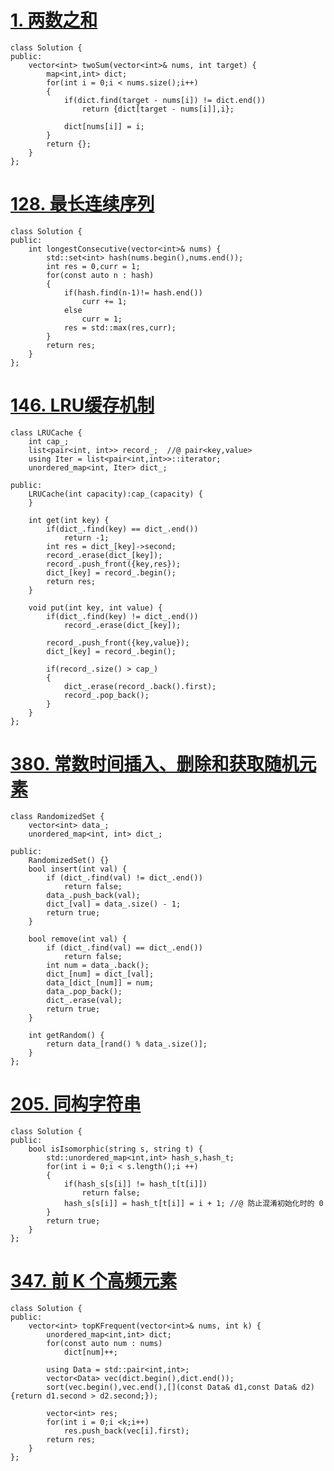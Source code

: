 # [1. 两数之和](https://leetcode-cn.com/problems/two-sum/)

```
class Solution {
public:
    vector<int> twoSum(vector<int>& nums, int target) {
		map<int,int> dict;
		for(int i = 0;i < nums.size();i++)
		{
			if(dict.find(target - nums[i]) != dict.end())
				return {dict[target - nums[i]],i};
			
			dict[nums[i]] = i;
		}
		return {};
    }
};
```

# [128. 最长连续序列](https://leetcode-cn.com/problems/longest-consecutive-sequence/)

```
class Solution {
public:
    int longestConsecutive(vector<int>& nums) {
		std::set<int> hash(nums.begin(),nums.end());
		int res = 0,curr = 1;
		for(const auto n : hash)
		{
			if(hash.find(n-1)!= hash.end())
				curr += 1;
			else
				curr = 1;
			res = std::max(res,curr);
		}
		return res;		
    }
};
```

# [146. LRU缓存机制](https://leetcode-cn.com/problems/lru-cache/)

```
class LRUCache {
	int cap_;
    list<pair<int, int>> record_;  //@ pair<key,value>
	using Iter = list<pair<int,int>>::iterator;	
    unordered_map<int, Iter> dict_;   
	
public:
    LRUCache(int capacity):cap_(capacity) {
    }
    
    int get(int key) {
		if(dict_.find(key) == dict_.end())
			return -1;
		int res = dict_[key]->second;
		record_.erase(dict_[key]);
		record_.push_front({key,res});
		dict_[key] = record_.begin();
		return res;
    }
    
    void put(int key, int value) {
		if(dict_.find(key) != dict_.end())		
			record_.erase(dict_[key]);
		
		record_.push_front({key,value});
		dict_[key] = record_.begin();
		
		if(record_.size() > cap_)
		{	
			dict_.erase(record_.back().first);
			record_.pop_back();
		}	
    }
};
```

# [380. 常数时间插入、删除和获取随机元素](https://leetcode-cn.com/problems/insert-delete-getrandom-o1/)

```
class RandomizedSet {
    vector<int> data_;
    unordered_map<int, int> dict_;
	
public:
    RandomizedSet() {}
    bool insert(int val) {
        if (dict_.find(val) != dict_.end()) 
			return false;
        data_.push_back(val);
        dict_[val] = data_.size() - 1;
        return true;
    }
	
    bool remove(int val) {
        if (dict_.find(val) == dict_.end())
			return false;
        int num = data_.back();
        dict_[num] = dict_[val];
        data_[dict_[num]] = num;
        data_.pop_back();
        dict_.erase(val);
        return true;
    }
	
    int getRandom() {
        return data_[rand() % data_.size()];
    }
};
```

# [205. 同构字符串](https://leetcode-cn.com/problems/isomorphic-strings/)

```
class Solution {
public:
    bool isIsomorphic(string s, string t) {
		std::unordered_map<int,int> hash_s,hash_t;
		for(int i = 0;i < s.length();i ++)
		{
			if(hash_s[s[i]] != hash_t[t[i]])
				return false;
			hash_s[s[i]] = hash_t[t[i]] = i + 1; //@ 防止混淆初始化时的 0
		}
		return true;
    }
};
```

# [347. 前 K 个高频元素](https://leetcode-cn.com/problems/top-k-frequent-elements/)

```
class Solution {
public:
    vector<int> topKFrequent(vector<int>& nums, int k) {
        unordered_map<int,int> dict;
        for(const auto num : nums)
            dict[num]++;
        
        using Data = std::pair<int,int>;
        vector<Data> vec(dict.begin(),dict.end());
        sort(vec.begin(),vec.end(),[](const Data& d1,const Data& d2){return d1.second > d2.second;});

        vector<int> res;
        for(int i = 0;i <k;i++)
            res.push_back(vec[i].first);
        return res;
    }
};
```



